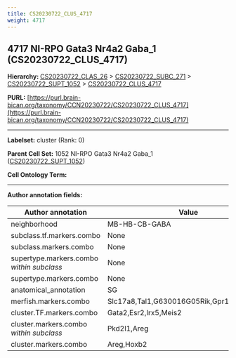 ```yaml
---
title: CS20230722_CLUS_4717
weight: 4717
---
```

## 4717 NI-RPO Gata3 Nr4a2 Gaba_1 (CS20230722_CLUS_4717)
<b>Hierarchy: </b>
[CS20230722_CLAS_26](../CS20230722_CLAS_26) >
[CS20230722_SUBC_271](../CS20230722_SUBC_271) >
[CS20230722_SUPT_1052](../CS20230722_SUPT_1052) >
[CS20230722_CLUS_4717](../CS20230722_CLUS_4717)

**PURL:** [https://purl.brain-bican.org/taxonomy/CCN20230722/CS20230722_CLUS_4717](https://purl.brain-bican.org/taxonomy/CCN20230722/CS20230722_CLUS_4717)

---


**Labelset:** cluster (Rank: 0)

**Parent Cell Set:** 1052 NI-RPO Gata3 Nr4a2 Gaba_1 ([CS20230722_SUPT_1052](../CS20230722_SUPT_1052))



**Cell Ontology Term:** 

[MARKER GENES.]: #


---

[TRANSFERRED ANNOTATIONS.]: #


[AUTHOR ANNOTATION FIELDS.]: #


**Author annotation fields:**

| Author annotation | Value |
|-------------------|-------|
|neighborhood|MB-HB-CB-GABA|
|subclass.tf.markers.combo|None|
|subclass.markers.combo|None|
|supertype.markers.combo _within subclass_|None|
|supertype.markers.combo|None|
|anatomical_annotation|SG|
|merfish.markers.combo|Slc17a8,Tal1,G630016G05Rik,Gpr101,Ppp1r17|
|cluster.TF.markers.combo|Gata2,Esr2,Irx5,Meis2|
|cluster.markers.combo _within subclass_|Pkd2l1,Areg|
|cluster.markers.combo|Areg,Hoxb2|
